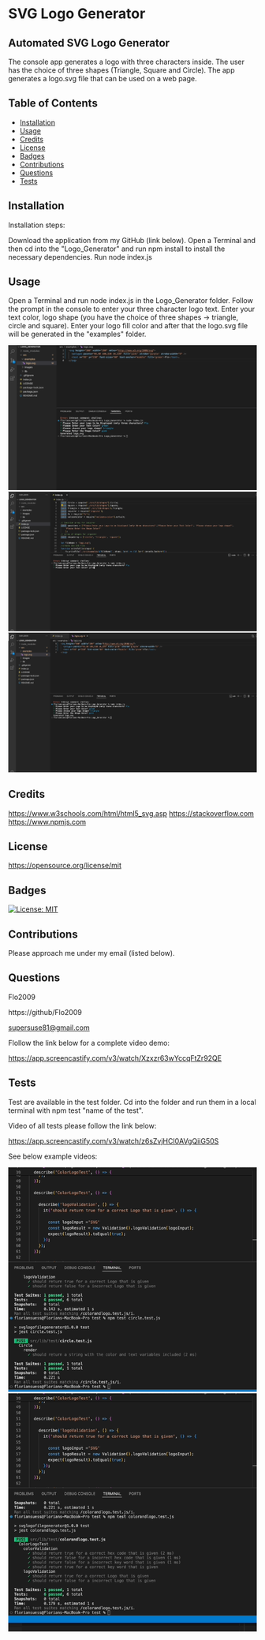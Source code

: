 
# SVG Logo Generator

## Automated SVG Logo Generator

The console app generates a logo with three characters inside.
The user has the choice of three shapes (Triangle, Square and Circle).
The app generates a logo.svg file that can be used on a web page.


## Table of Contents

- [Installation](#installation)
- [Usage](#usage)
- [Credits](#credits)
- [License](#license)
- [Badges](#badges)
- [Contributions](#contributions)
- [Questions](#questions)
- [Tests](#tests)

## Installation

Installation steps:

Download the application from my GitHub (link below).
Open a Terminal and then
cd into the "Logo_Generator" and run npm install to install the
necessary dependencies.
Run node index.js


## Usage

Open a Terminal and run node index.js in the Logo_Generator folder.
Follow the prompt in the console to enter your three character logo text.
Enter your text color, logo shape (you have the choice of three shapes -> 
triangle, circle and square).
Enter your logo fill color and after that the logo.svg file will be generated 
in the "examples" folder. 


![Start](/src/Images/logo_4.gif)
![Enter logo text etc.](/src/Images/logo_1.gif)
![Enter Shape and finish](/src/Images/logo_3.gif)

## Credits

https://www.w3schools.com/html/html5_svg.asp
https://stackoverflow.com
https://www.npmjs.com


## License

https://opensource.org/license/mit

## Badges

[![License: MIT](https://img.shields.io/badge/License-MIT-yellow.svg)](https://opensource.org/licenses/MIT)

## Contributions

Please approach me under my email (listed below).


## Questions

Flo2009

https://github/Flo2009

supersuse81@gmail.com

Flollow the link below for a complete video demo:

https://app.screencastify.com/v3/watch/Xzxzr63wYccqFtZr92QE

## Tests

Test are available in the test folder.
Cd into the folder and run them in a local terminal
with npm test "name of the test".

Video of all tests please follow the link below:

https://app.screencastify.com/v3/watch/z6sZvjHCl0AVgQiiG50S

See below example videos:

![Test Circle](/src/Images/testCircle.gif)
![Test Color Code And Logo Input](/src/Images/testColorCodeAndLogo.gif)


